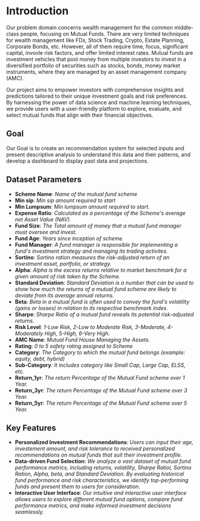 # Introduction

Our problem domain concerns wealth management for the common middle-class people, focusing on Mutual Funds. There are very limited techniques for wealth management like FDs, Stock Trading, Crypto, Estate Planning, Corporate Bonds, etc. However, all of them require time, focus, significant capital, invovle risk factors, and offer limited interest rates. Mutual funds are investment vehicles that pool money from multiple investors to invest in a diversified portfolio of securities such as stocks, bonds, money market instruments, where they are managed by an asset management company (AMC).

Our project aims to empower investors with comprehensive insights and predictions tailored to their unique investment goals and risk preferences. By harnessing the power of data science and machine learning techniques, we provide users with a user-friendly platform to explore, evaluate, and select mutual funds that align with their financial objectives.

## Goal

Our Goal is to create an recommendation system for selected inputs and present descriptive analysis to understand this data and their patterns, and develop a dashboard to display past data and projections.

## Dataset Parameters

* **Scheme Name**: *Name of the mutual fund scheme*
* **Min sip**: *Min sip amount required to start*
* **Min Lumpsum**: *Min lumpsum amount required to start.*
* **Expense Ratio**: *Calculated as a percentage of the Scheme's average net Asset Value (NAV).*
* **Fund Size**: *The Total amount of money that a mutual fund manager must oversee and invest.*
* **Fund Age**: *Years since inception of scheme.*
* **Fund Manager**: *A fund manager is responsible for implementing a fund's investment strategy and managing its trading activites.*
* **Sortino**: *Sortino ration measures the risk-adjusted return of an investment asset, portfolio, or strategy.*
* **Alpha**: *Alpha is the excess returns relative to market benchmark for a given amount of risk taken by the Scheme.*
* **Standard Deviation**: *Standard Deviation is a number that can be used to show how much the returns of a mutual fund scheme are likely to deviate from its average annual returns.*
* **Beta**: *Beta in a mutual fund is often used to convey the fund's volatility (gains or losses) in relation to its respective benchmark index.*
* **Sharpe**: *Sharpe Ratio of a mutual fund reveals its potential risk-adjusted returns.*
* **Risk Level**: *1-Low Risk, 2-Low to Moderate Risk, 3-Moderate, 4-Moderately High, 5-High, 6-Very High.*
* **AMC Name**: *Mutual Fund House Managing the Assets.*
* **Rating**: *0 to 5 safety rating assigned to Scheme*
* **Category**: *The Category to which the mutual fund belongs (example: equity, debt, hybrid)*
* **Sub-Category**: *It includes category like Small Cap, Large Cap, ELSS, etc.*
* **Return_1yr**: *The return Percentage of the Mutual Fund scheme over 1 Year.*
* **Return_3yr**: *The return Percentage of the Mutual Fund scheme over 3 Year.*
* **Return_5yr**: *The return Percentage of the Mutual Fund scheme over 5 Year.*

## Key Features

* **Personalized Investment Recommendations**: *Users can input their age, investement amount, and risk tolerance to received personalized recommendations on mutual funds that suit their investment profile.*
* **Data-driven Fund Selection**: *We analyze a vast dataset of mutual fund performance metrics, including returns, volatility, Sharpe Ratioi, Sortino Ration, Alpha, beta, and Standard Deviation. By evaluating historical fund performance and risk characteristics, we identify top-performing funds and present them to users for consideration.*
* **Interactive User Interface**: *Our intuitive and interactive user interface allows users to explore different mutual fund options, compare fund performance metrics, and make informed investment decisions seamlessly.*
